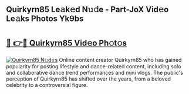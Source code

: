 ## Quirkyrn85 Le𝚊k𝚎d N𝚞𝚍e - Part-JoX Vid𝚎o Le𝚊ks Photos Yk9bs

# <h2><a href="http://fbg2hvm.evod.top/?m=Quirkyrn85">🔗 👉🔴 Quirkyrn85 Vid𝚎o Ph𝚘t𝚘s</a></h2>

[![Quirkyrn85 N𝚞d𝚎s](https://i.imgur.com/8V9OHl7.gif)](http://fbg2hvm.evod.top/?m=Quirkyrn85)
Online content creator Quirkyrn85 who has gained popularity for posting lifestyle and dance-related content, including solo and collaborative dance trend performances and mini vlogs. The public's perception of Quirkyrn85 has shifted over the years, from a beloved celebrity to a controversial figure. 
